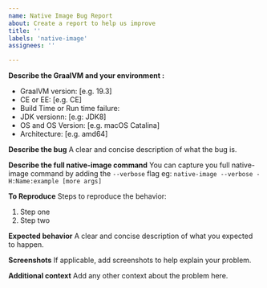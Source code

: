 ```yaml
---
name: Native Image Bug Report
about: Create a report to help us improve
title: ''
labels: 'native-image'
assignees: ''

---
```

**Describe the GraalVM and your environment :**
 - GraalVM version: [e.g. 19.3]
 - CE or EE: [e.g. CE]
 - Build Time or Run time failure: 
 - JDK versionn: [e.g: JDK8]
 - OS and OS Version: [e.g. macOS Catalina]
 - Architecture: [e.g. amd64]

**Describe the bug**
A clear and concise description of what the bug is.

**Describe the full native-image command**
You can capture you full native-image command by adding the `--verbose` flag eg: `native-image --verbose -H:Name:example [more args]`

**To Reproduce**
Steps to reproduce the behavior:
1. Step one
2. Step two 

**Expected behavior**
A clear and concise description of what you expected to happen.

**Screenshots**
If applicable, add screenshots to help explain your problem.


**Additional context**
Add any other context about the problem here.
